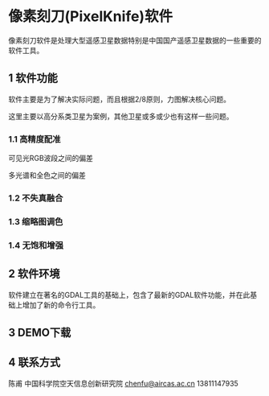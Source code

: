 # 像素刻刀(PixelKnife)软件

像素刻刀软件是处理大型遥感卫星数据特别是中国国产遥感卫星数据的一些重要的软件工具。



## 1 软件功能

软件主要是为了解决实际问题，而且根据2/8原则，力图解决核心问题。

这里主要以高分系类卫星为案例，其他卫星或多或少也有这样一些问题。



### 1.1 高精度配准

可见光RGB波段之间的偏差

多光谱和全色之间的偏差

### 1.2 不失真融合



### 1.3 缩略图调色

### 1.4 无饱和增强



## 2 软件环境

软件建立在著名的GDAL工具的基础上，包含了最新的GDAL软件功能，并在此基础上增加了新的命令行工具。



## 3 DEMO下载





## 4 联系方式

陈甫
中国科学院空天信息创新研究院
chenfu@aircas.ac.cn
13811147935